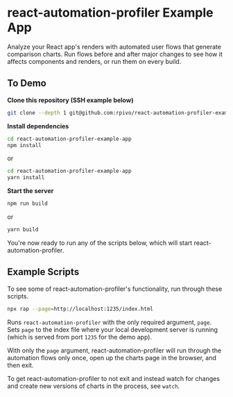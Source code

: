 # react-automation-profiler Example App

Analyze your React app's renders with automated user flows that generate comparison charts. Run flows before and after major changes to see how it affects components and renders, or run them on every build.

## To Demo

**Clone this repository (SSH example below)**

```sh
git clone --depth 1 git@github.com:rpivo/react-automation-profiler-example-app.git
```

**Install dependencies**

```sh
cd react-automation-profiler-example-app
npm install
```

or

```sh
cd react-automation-profiler-example-app
yarn install
```

**Start the server**

```sh
npm run build
```

or

```sh
yarn build
```

You're now ready to run any of the scripts below, which will start react-automation-profiler.

## Example Scripts

To see some of react-automation-profiler's functionality, run through these scripts.

```sh
npx rap --page=http://localhost:1235/index.html
```

Runs `react-automation-profiler` with the only required argument, `page`. Sets `page` to the index file where your local development server is running (which is  served from port `1235` for the demo app).

With only the `page` argument, react-automation-profiler will run through the automation flows only once, open up the charts page in the browser, and then exit.

To get react-automation-profiler to not exit and instead watch for changes and create new versions of charts in the process, see `watch`.
